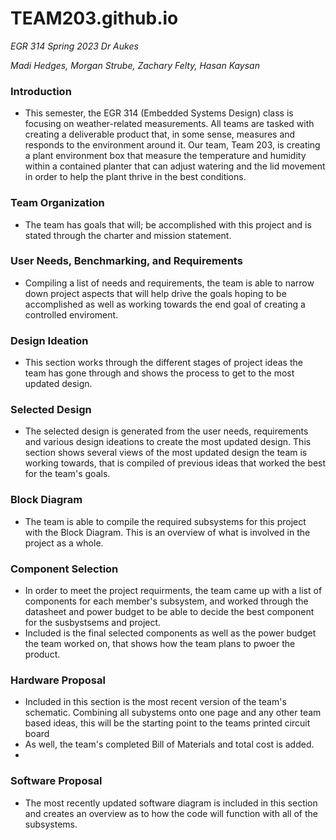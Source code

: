 # **TEAM203.github.io**

_EGR 314 Spring 2023 Dr Aukes_

_Madi Hedges, Morgan Strube, Zachary Felty, Hasan Kaysan_


### Introduction	
- This semester, the EGR 314 (Embedded Systems Design) class is focusing on weather-related measurements. All teams are tasked with creating a deliverable product that, in some sense, measures and responds to the environment around it. Our team, Team 203, is creating a plant environment box that measure the temperature and humidity within a contained planter that can adjust watering and the lid movement in order to help the plant thrive in the best conditions.

### Team Organization
- The team has goals that will; be accomplished with this project and is stated through the charter and mission statement.

### User Needs, Benchmarking, and Requirements	
- Compiling a list of needs and requirements, the team is able to narrow down project aspects that will help drive the goals hoping to be accomplished as well as working towards the end goal of creating a controlled enviroment.

### Design Ideation 
- This section works through the different stages of project ideas the team has gone through and shows the process to get to the most updated design.

### Selected Design 
- The selected design is generated from the user needs, requirements and various design ideations to create the most updated design. This section shows several views of the most updated design the team is working towards, that is compiled of previous ideas that worked the best for the team's goals.

### Block Diagram
- The team is able to compile the required subsystems for this project with the Block Diagram. This is an overview of what is involved in the project as a whole.

### Component Selection	
- In order to meet the project requirments, the team came up with a list of components for each member's subsystem, and worked through the datasheet and power budget to be able to decide the best component for the susbystsems and project.
- Included is the final selected components as well as the power budget the team worked on, that shows how the team plans to pwoer the product.

### Hardware Proposal	
- Included in this section is the most recent version of the team's schematic. Combining all subystems onto one page and any other team based ideas, this will be the starting point to the teams printed circuit board
- As well, the team's completed Bill of Materials and total cost is added. 
- 
### Software Proposal	
- The most recently updated software diagram is included in this section and creates an overview as to how the code will function with all of the subsystems.
